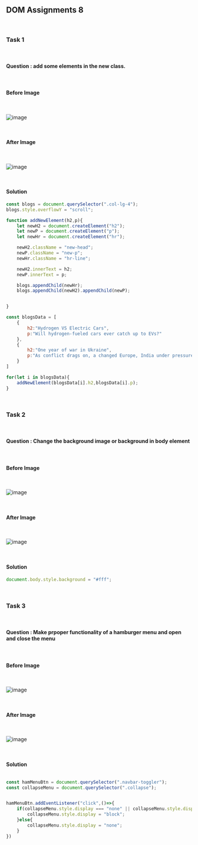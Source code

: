 

<br>

## DOM Assignments 8

<br>

### Task 1

<br>

#### Question : add some elements in the new class.

<br>

#### Before Image

<br>

![image](./ass8.1-before.png)

<br>

#### After Image

<br>

![image](./ass8.1-after.png)

<br>

#### Solution

```Javascript
const blogs = document.querySelector(".col-lg-4");
blogs.style.overflowY = "scroll";

function addNewElement(h2,p){
    let newH2 = document.createElement("h2");
    let newP = document.createElement("p");
    let newHr = document.createElement("hr");

    newH2.className = "new-head";
    newP.className = "new-p";
    newHr.className = "hr-line";

    newH2.innerText = h2;
    newP.innerText = p;

    blogs.appendChild(newHr);
    blogs.appendChild(newH2).appendChild(newP);


}

const blogsData = [
    {
        h2:"Hydrogen VS Electric Cars",
        p:"Will hydrogen-fueled cars ever catch up to EVs?"
    },
    {
        h2:"One year of war in Ukraine",
        p:"As conflict drags on, a changed Europe, India under pressure"
    }
]

for(let i in blogsData){
    addNewElement(blogsData[i].h2,blogsData[i].p);
}

```

<br>

### Task 2

<br>

#### Question : Change the background image or background in body element

<br>

#### Before Image

<br>

![image](./ass8.2-before.png)

<br>

#### After Image

<br>

![image](./ass8.2-after.png)

<br>

#### Solution

```Javascript
document.body.style.background = "#fff";

```

<br>

### Task 3

<br>

#### Question : Make prpoper functionality of a hamburger menu and open and close the menu

<br>

#### Before Image

<br>

![image](./ass8.3-before.png)

<br>

#### After Image

<br>

![image](./ass8.3-after.png)

<br>

#### Solution

```Javascript

const hamMenuBtn = document.querySelector(".navbar-toggler");
const collapseMenu = document.querySelector(".collapse");


hamMenuBtn.addEventListener("click",()=>{
    if(collapseMenu.style.display === "none" || collapseMenu.style.display === ""){
        collapseMenu.style.display = "block";
    }else{
        collapseMenu.style.display = "none";
    }
})
```
